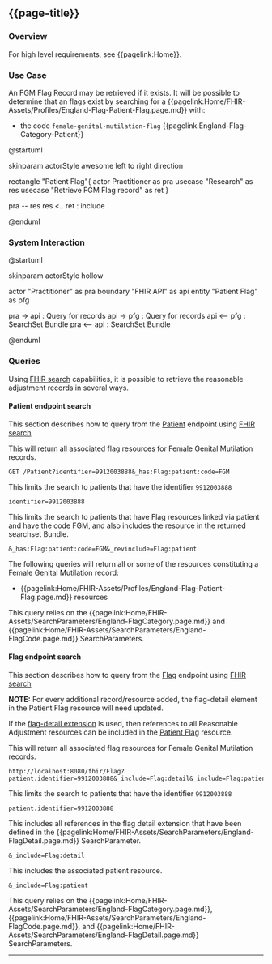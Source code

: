 ## {{page-title}}
### Overview

For high level requirements, see {{pagelink:Home}}.

### Use Case

An FGM Flag Record may be retrieved if it exists.  It will be possible to determine that an flags exist by searching for a {{pagelink:Home/FHIR-Assets/Profiles/England-Flag-Patient-Flag.page.md}} with:
- the code `female-genital-mutilation-flag` {{pagelink:England-Flag-Category-Patient}}


<plantuml>
@startuml

skinparam actorStyle awesome
left to right direction

rectangle "Patient Flag"{
actor Practitioner as pra
usecase "Research" as res
usecase "Retrieve FGM Flag record" as ret
}

pra -- res
res <.. ret : include

@enduml
</plantuml>

### System Interaction

<plantuml>
@startuml

skinparam actorStyle hollow

actor        "Practitioner"     as pra
boundary  "FHIR API"         as api
entity       "Patient Flag"     as pfg

pra ->  api : Query for records
api ->  pfg : Query for records
api <-- pfg : SearchSet Bundle
pra <-- api : SearchSet Bundle

@enduml
</plantuml>

### Queries

Using [FHIR search](https://www.hl7.org/fhir/search.html) capabilities, it is possible to retrieve the reasonable adjustment records in several ways.

#### Patient endpoint search 

This section describes how to query from the [Patient](http://www.hl7.org/fhir/R4/patient.html#search) endpoint using [FHIR search](https://www.hl7.org/fhir/search.html)

This will return all associated flag resources for Female Genital Mutilation records.

```
GET /Patient?identifier=9912003888&_has:Flag:patient:code=FGM
```

This limits the search to patients that have the identifier `9912003888`

```
identifier=9912003888
```

This limits the search to patients that have Flag resources linked via patient and have the code FGM, and also includes the resource in the returned searchset Bundle.

```
&_has:Flag:patient:code=FGM&_revinclude=Flag:patient
```


The following queries will return all or some of the resources constituting a Female Genital Mutilation record:

* {{pagelink:Home/FHIR-Assets/Profiles/England-Flag-Patient-Flag.page.md}} resources  


This query relies on the {{pagelink:Home/FHIR-Assets/SearchParameters/England-FlagCategory.page.md}} and {{pagelink:Home/FHIR-Assets/SearchParameters/England-FlagCode.page.md}} SearchParameters.

#### Flag endpoint search

This section describes how to query from the [Flag](http://www.hl7.org/fhir/R4/flag.html#search) endpoint using [FHIR search](https://www.hl7.org/fhir/search.html)

**NOTE:** For every additional record/resource added, the flag-detail element in the Patient Flag resource will need updated.

If the [flag-detail extension](http://hl7.org/fhir/StructureDefinition/flag-detail) is used, then references to all Reasonable Adjustment resources can be included in the [Patient Flag](StructureDefinition-PatientFlag.html) resource.

This will return all associated flag resources for Female Genital Mutilation records.

```
http://localhost:8080/fhir/Flag?patient.identifier=9912003888&_include=Flag:detail&_include=Flag:patient
```

This limits the search to patients that have the identifier `9912003888`

```
patient.identifier=9912003888
```

This includes all references in the flag detail extension that have been defined in the {{pagelink:Home/FHIR-Assets/SearchParameters/England-FlagDetail.page.md}} SearchParameter.

```
&_include=Flag:detail
```

This includes the associated patient resource.

```
&_include=Flag:patient
```

This query relies on the {{pagelink:Home/FHIR-Assets/SearchParameters/England-FlagCategory.page.md}}, {{pagelink:Home/FHIR-Assets/SearchParameters/England-FlagCode.page.md}}, and {{pagelink:Home/FHIR-Assets/SearchParameters/England-FlagDetail.page.md}} SearchParameters.

---
